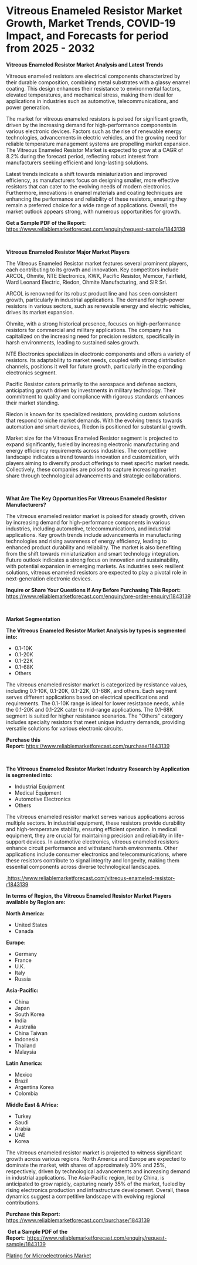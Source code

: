 <p><h1>Vitreous Enameled Resistor Market Growth, Market Trends, COVID-19 Impact, and Forecasts for period from 2025 - 2032</h1></p><p><strong>Vitreous Enameled Resistor Market Analysis and Latest Trends</strong></p>
<p><p>Vitreous enameled resistors are electrical components characterized by their durable composition, combining metal substrates with a glassy enamel coating. This design enhances their resistance to environmental factors, elevated temperatures, and mechanical stress, making them ideal for applications in industries such as automotive, telecommunications, and power generation. </p><p>The market for vitreous enameled resistors is poised for significant growth, driven by the increasing demand for high-performance components in various electronic devices. Factors such as the rise of renewable energy technologies, advancements in electric vehicles, and the growing need for reliable temperature management systems are propelling market expansion. The Vitreous Enameled Resistor Market is expected to grow at a CAGR of 8.2% during the forecast period, reflecting robust interest from manufacturers seeking efficient and long-lasting solutions. </p><p>Latest trends indicate a shift towards miniaturization and improved efficiency, as manufacturers focus on designing smaller, more effective resistors that can cater to the evolving needs of modern electronics. Furthermore, innovations in enamel materials and coating techniques are enhancing the performance and reliability of these resistors, ensuring they remain a preferred choice for a wide range of applications. Overall, the market outlook appears strong, with numerous opportunities for growth.</p></p>
<p><strong>Get a Sample PDF of the Report:&nbsp;</strong> <a href="https://www.reliablemarketforecast.com/enquiry/request-sample/1843139?utm_campaign=1108&utm_medium=2&utm_source=Github&utm_content=ia&utm_term=13022025&utm_id=vitreous-enameled-resistor">https://www.reliablemarketforecast.com/enquiry/request-sample/1843139</a></p>
<p>&nbsp;</p>
<p><strong>Vitreous Enameled Resistor Major Market Players</strong></p>
<p><p>The Vitreous Enameled Resistor market features several prominent players, each contributing to its growth and innovation. Key competitors include ARCOL, Ohmite, NTE Electronics, KWK, Pacific Resistor, Memcor, Fairfield, Ward Leonard Electric, Riedon, Ohmite Manufacturing, and SIR Srl.</p><p>ARCOL is renowned for its robust product line and has seen consistent growth, particularly in industrial applications. The demand for high-power resistors in various sectors, such as renewable energy and electric vehicles, drives its market expansion.</p><p>Ohmite, with a strong historical presence, focuses on high-performance resistors for commercial and military applications. The company has capitalized on the increasing need for precision resistors, specifically in harsh environments, leading to sustained sales growth.</p><p>NTE Electronics specializes in electronic components and offers a variety of resistors. Its adaptability to market needs, coupled with strong distribution channels, positions it well for future growth, particularly in the expanding electronics segment.</p><p>Pacific Resistor caters primarily to the aerospace and defense sectors, anticipating growth driven by investments in military technology. Their commitment to quality and compliance with rigorous standards enhances their market standing.</p><p>Riedon is known for its specialized resistors, providing custom solutions that respond to niche market demands. With the evolving trends towards automation and smart devices, Riedon is positioned for substantial growth.</p><p>Market size for the Vitreous Enameled Resistor segment is projected to expand significantly, fueled by increasing electronic manufacturing and energy efficiency requirements across industries. The competitive landscape indicates a trend towards innovation and customization, with players aiming to diversify product offerings to meet specific market needs. Collectively, these companies are poised to capture increasing market share through technological advancements and strategic collaborations.</p></p>
<p>&nbsp;</p>
<p><strong>What Are The Key Opportunities For Vitreous Enameled Resistor Manufacturers?</strong></p>
<p><p>The vitreous enameled resistor market is poised for steady growth, driven by increasing demand for high-performance components in various industries, including automotive, telecommunications, and industrial applications. Key growth trends include advancements in manufacturing technologies and rising awareness of energy efficiency, leading to enhanced product durability and reliability. The market is also benefiting from the shift towards miniaturization and smart technology integration. Future outlook indicates a strong focus on innovation and sustainability, with potential expansion in emerging markets. As industries seek resilient solutions, vitreous enameled resistors are expected to play a pivotal role in next-generation electronic devices.</p></p>
<p><strong>Inquire or Share Your Questions If Any Before Purchasing This Report:</strong> <a href="https://www.reliablemarketforecast.com/enquiry/pre-order-enquiry/1843139?utm_campaign=1108&utm_medium=2&utm_source=Github&utm_content=ia&utm_term=13022025&utm_id=vitreous-enameled-resistor">https://www.reliablemarketforecast.com/enquiry/pre-order-enquiry/1843139</a></p>
<p>&nbsp;</p>
<p><strong>Market Segmentation</strong></p>
<p><strong>The Vitreous Enameled Resistor Market Analysis by types is segmented into:</strong></p>
<p><ul><li>0.1-10K</li><li>0.1-20K</li><li>0.1-22K</li><li>0.1-68K</li><li>Others</li></ul></p>
<p><p>The vitreous enameled resistor market is categorized by resistance values, including 0.1-10K, 0.1-20K, 0.1-22K, 0.1-68K, and others. Each segment serves different applications based on electrical specifications and requirements. The 0.1-10K range is ideal for lower resistance needs, while the 0.1-20K and 0.1-22K cater to mid-range applications. The 0.1-68K segment is suited for higher resistance scenarios. The "Others" category includes specialty resistors that meet unique industry demands, providing versatile solutions for various electronic circuits.</p></p>
<p><strong>Purchase this Report:&nbsp;</strong><a href="https://www.reliablemarketforecast.com/purchase/1843139?utm_campaign=1108&utm_medium=2&utm_source=Github&utm_content=ia&utm_term=13022025&utm_id=vitreous-enameled-resistor">https://www.reliablemarketforecast.com/purchase/1843139</a></p>
<p>&nbsp;</p>
<p><strong>The Vitreous Enameled Resistor Market Industry Research by Application is segmented into:</strong></p>
<p><ul><li>Industrial Equipment</li><li>Medical Equipment</li><li>Automotive Electronics</li><li>Others</li></ul></p>
<p><p>The vitreous enameled resistor market serves various applications across multiple sectors. In industrial equipment, these resistors provide durability and high-temperature stability, ensuring efficient operation. In medical equipment, they are crucial for maintaining precision and reliability in life-support devices. In automotive electronics, vitreous enameled resistors enhance circuit performance and withstand harsh environments. Other applications include consumer electronics and telecommunications, where these resistors contribute to signal integrity and longevity, making them essential components across diverse technological landscapes.</p></p>
<p><a href="https://www.reliablemarketforecast.com/vitreous-enameled-resistor-r1843139?utm_campaign=1108&utm_medium=2&utm_source=Github&utm_content=ia&utm_term=13022025&utm_id=vitreous-enameled-resistor">&nbsp;https://www.reliablemarketforecast.com/vitreous-enameled-resistor-r1843139</a></p>
<p><strong>In terms of Region, the Vitreous Enameled Resistor Market Players available by Region are:</strong></p>
<p>
    <p> <strong> North America: </strong>
        <ul>
            <li>United States</li>
            <li>Canada</li>
        </ul>
        </p> 
    <p> <strong> Europe: </strong>
        <ul>
            <li>Germany</li>
            <li>France</li>
            <li>U.K.</li>
            <li>Italy</li>
            <li>Russia</li>
        </ul>
        </p> 
    <p> <strong> Asia-Pacific: </strong>
        <ul>
            <li>China</li>
            <li>Japan</li>
            <li>South Korea</li>
            <li>India</li>
            <li>Australia</li>
            <li>China Taiwan</li>
            <li>Indonesia</li>
            <li>Thailand</li>
            <li>Malaysia</li>
        </ul>
        </p> 
    <p> <strong> Latin America: </strong>
        <ul>
            <li>Mexico</li>
            <li>Brazil</li>
            <li>Argentina Korea</li>
            <li>Colombia</li>
        </ul>
        </p> 
    <p> <strong> Middle East & Africa: </strong>
        <ul>
            <li>Turkey</li>
            <li>Saudi</li>
            <li>Arabia</li>
            <li>UAE</li>
            <li>Korea</li>
        </ul>
    </p>
    </p>
<p><p>The vitreous enameled resistor market is projected to witness significant growth across various regions. North America and Europe are expected to dominate the market, with shares of approximately 30% and 25%, respectively, driven by technological advancements and increasing demand in industrial applications. The Asia-Pacific region, led by China, is anticipated to grow rapidly, capturing nearly 35% of the market, fueled by rising electronics production and infrastructure development. Overall, these dynamics suggest a competitive landscape with evolving regional contributions.</p></p>
<p><strong>Purchase this Report: </strong><a href="https://www.reliablemarketforecast.com/purchase/1843139?utm_campaign=1108&utm_medium=2&utm_source=Github&utm_content=ia&utm_term=13022025&utm_id=vitreous-enameled-resistor">https://www.reliablemarketforecast.com/purchase/1843139</a></p>
<p>&nbsp;<strong>Get a Sample PDF of the Report:&nbsp;&nbsp;</strong><a href="https://www.reliablemarketforecast.com/enquiry/request-sample/1843139?utm_campaign=1108&utm_medium=2&utm_source=Github&utm_content=ia&utm_term=13022025&utm_id=vitreous-enameled-resistor">https://www.reliablemarketforecast.com/enquiry/request-sample/1843139</a></p>
<p><strong></strong></p>
<p><p><a href="https://github.com/CliffMedina6/Market-Research-Report-List-7/blob/main/plating-for-microelectronics-market.md?utm_campaign=1108&utm_medium=2&utm_source=Github&utm_content=ia&utm_term=13022025&utm_id=vitreous-enameled-resistor">Plating for Microelectronics Market</a></p></p>